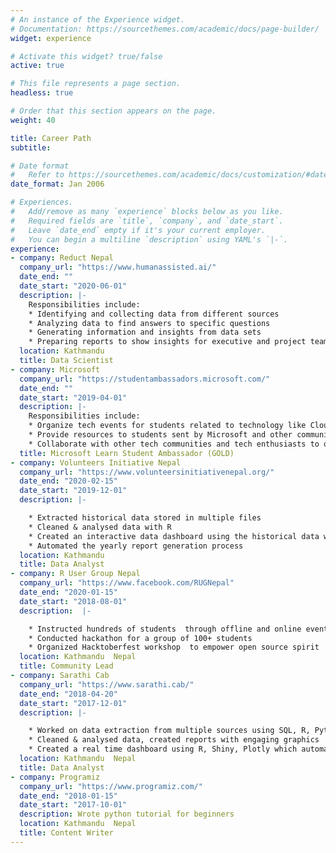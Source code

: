 ```yaml
---
# An instance of the Experience widget.
# Documentation: https://sourcethemes.com/academic/docs/page-builder/
widget: experience

# Activate this widget? true/false
active: true

# This file represents a page section.
headless: true

# Order that this section appears on the page.
weight: 40

title: Career Path
subtitle:

# Date format
#   Refer to https://sourcethemes.com/academic/docs/customization/#date-format
date_format: Jan 2006

# Experiences.
#   Add/remove as many `experience` blocks below as you like.
#   Required fields are `title`, `company`, and `date_start`.
#   Leave `date_end` empty if it's your current employer.
#   You can begin a multiline `description` using YAML's `|-`.
experience:
- company: Reduct Nepal
  company_url: "https://www.humanassisted.ai/"
  date_end: ""
  date_start: "2020-06-01"
  description: |-
    Responsibilities include:
    * Identifying and collecting data from different sources
    * Analyzing data to find answers to specific questions
    * Generating information and insights from data sets
    * Preparing reports to show insights for executive and project teams
  location: Kathmandu
  title: Data Scientist
- company: Microsoft 
  company_url: "https://studentambassadors.microsoft.com/"
  date_end: ""
  date_start: "2019-04-01"
  description: |-
    Responsibilities include:
    * Organize tech events for students related to technology like Cloud Computing, Machine Learning, Web development, etc.
    * Provide resources to students sent by Microsoft and other community
    * Collaborate with other tech communities and tech enthusiasts to organize and to participate in tech events
  title: Microsoft Learn Student Ambassador (GOLD)
- company: Volunteers Initiative Nepal 
  company_url: "https://www.volunteersinitiativenepal.org/"
  date_end: "2020-02-15"
  date_start: "2019-12-01"
  description: |-

    * Extracted historical data stored in multiple files 
    * Cleaned & analysed data with R
    * Created an interactive data dashboard using the historical data with R
    * Automated the yearly report generation process
  location: Kathmandu
  title: Data Analyst
- company: R User Group Nepal
  company_url: "https://www.facebook.com/RUGNepal"
  date_end: "2020-01-15"
  date_start: "2018-08-01"
  description:  |- 

    * Instructed hundreds of students  through offline and online events for  Data Science, Machine Learning and R Language
    * Conducted hackathon for a group of 100+ students
    * Organized Hacktoberfest workshop  to empower open source spirit
  location: Kathmandu  Nepal
  title: Community Lead
- company: Sarathi Cab
  company_url: "https://www.sarathi.cab/"
  date_end: "2018-04-20"
  date_start: "2017-12-01"
  description: |-

    * Worked on data extraction from multiple sources using SQL, R, Python
    * Cleaned & analysed data, created reports with engaging graphics
    * Created a real time dashboard using R, Shiny, Plotly which automated report generation
  location: Kathmandu  Nepal
  title: Data Analyst
- company: Programiz
  company_url: "https://www.programiz.com/"
  date_end: "2018-01-15"
  date_start: "2017-10-01"
  description: Wrote python tutorial for beginners
  location: Kathmandu  Nepal
  title: Content Writer 
---
```

